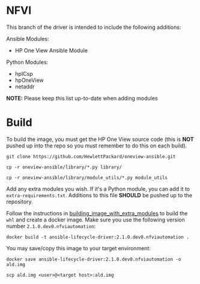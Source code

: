 # NFVI 

This branch of the driver is intended to include the following additions:

Ansible Modules:
- HP One View Ansible Module

Python Modules:
- hpICsp
- hpOneView
- netaddr

**NOTE:** Please keep this list up-to-date when adding modules

# Build

To build the image, you must get the HP One View source code (this is **NOT** pushed up into the repo so you must remember to do this on each build).

```
git clone https://github.com/HewlettPackard/oneview-ansible.git

cp -r oneview-ansible/library/*.py library/

cp -r oneview-ansible/library/module_utils/*.py module_utils
```

Add any extra modules you wish. If it's a Python module, you can add it to `extra-requirements.txt`. Additions to this file **SHOULD** be pushed up to the repository.

Follow the instructions in [building_image_with_extra_modules](../developer_docs/building_image_with_extra_modules.md#build-the-image) to build the `whl` and create a docker image. Make sure you use the following version number `2.1.0.dev0.nfviautomation`: 

```
docker build -t ansible-lifecycle-driver:2.1.0.dev0.nfviautomation .
```

You may save/copy this image to your target environment:

```
docker save ansible-lifecycle-driver:2.1.0.dev0.nfviautomation -o ald.img

scp ald.img <user>@<target host>:ald.img 
```